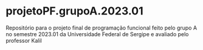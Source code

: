 # projetoPF.grupoA.2023.01
Repositório para o projeto final de programação funcional feito pelo grupo A no semestre 2023.01 da Universidade Federal de Sergipe e avaliado pelo professor Kalil

